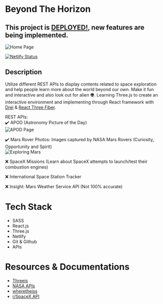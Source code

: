 # Beyond The Horizon

## This project is [**DEPLOYED!**](https://beyond-the-horizon.netlify.app/), new features are being implemented.
![Home Page](https://media0.giphy.com/media/M5uMCrJE7S14ew1Yba/giphy.gif)

[![Netlify Status](https://api.netlify.com/api/v1/badges/1a4d889e-1c19-42d5-aeb6-811c9dcca14a/deploy-status)](https://app.netlify.com/sites/beyond-the-horizon/deploys)

## Description

Utilize different REST APIs to display contents related to space exploration and help people learn more about the world beyond our own. Make it fun and interactive and also look out for alien 👽.
Learning Three.js to create an interactive environment and implementing through React framework with [Drei](https://docs.pmnd.rs/drei/introduction) & [React Three Fiber](https://docs.pmnd.rs/react-three-fiber).

REST APIs:    
✔️ APOD (Astronomy Picture of the Day)  
![APOD Page](https://media4.giphy.com/media/lUuHp70a5jakmO0CMJ/200w.webp)  

✔️ Mars Rover Photos: Images captured by NASA Mars Rovers (Curiosity, Opportunity and Spirit)  
![Exploring Mars](https://media4.giphy.com/media/fS7oBicxHJdz4VyIz8/giphy.gif?cid=790b7611b0654c52b59a2ba456ab548da809cb5ca715bb41&rid=giphy.gif&ct=g)  

❌ SpaceX Missions (Learn about SpaceX attempts to launch/test their combustion engines)  

❌ International Space Station Tracker  

❌ Insight: Mars Weather Service API (Not 100% accurate)  


# Tech Stack
- SASS
- React.js
- Three.js
- Netlify
- Git & Github
- APIs

# Resources & Documentations
- [Threejs](https://threejs.org/)
- [NASA APIs](https://api.nasa.gov/)
- [wheretheiss](https://wheretheiss.at/)
- [r/SpaceX API](https://docs.spacexdata.com/)